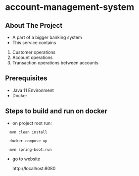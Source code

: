 # account-management-system

## About The Project

- A part of a bigger banking system
- This service contains
<ol>
<li>Customer operations</li>
<li>Account operations</li>
<li>Transaction operations between accounts</li>
</ol>


## Prerequisites

-   Java 11 Environment
-   Docker

## Steps to build and run on docker

-   on project root run:
```shell
  mvn clean install
```

```shell
  docker-compose up
```

```shell
  mvn spring-boot:run
```

-   go to website

    http://localhost:8080
    
    